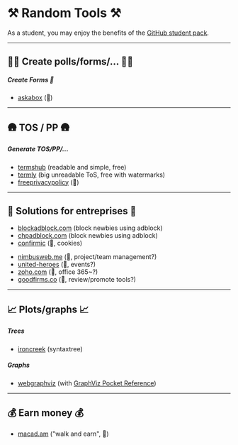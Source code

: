 # ⚒️ Random Tools ⚒️

As a student, you may enjoy the benefits of the [GitHub student pack](https://education.github.com/pack).

<hr class="sep-both">

## 🧑‍🏫 Create polls/forms/... 🧑‍🏫

<div class="row row-cols-md-2 mt-3"><div>

##### Create Forms 📃

* [askabox](https://askabox.com/) (👻)
</div><div>
</div></div>

<hr class="sep-both">

## 🛖 TOS / PP 🛖

<div class="row row-cols-md-2 mt-4"><div>

##### Generate TOS/PP/...

* [termshub](https://termshub.io/) (readable and simple, free)
* [termly](https://termly.io/) (big unreadable ToS, free with watermarks)
* [freeprivacypolicy](https://www.freeprivacypolicy.com/) (👻)
</div><div>
</div></div>

<hr class="sep-both">

##  🏢 Solutions for entreprises 🏢

<div class="row row-cols-md-2 mt-3"><div>

* [blockadblock.com](https://blockadblock.com/) (block newbies using adblock)
* [chpadblock.com](https://chpadblock.com/) (block newbies using adblock)
* [confirmic](https://landing.confirmic.com/) (👻, cookies)
</div><div>

* [nimbusweb.me](https://nimbusweb.me/) (👻, project/team management?)
* [united-heroes](https://www.united-heroes.com/) (👻, events?)
* [zoho.com](https://www.zoho.com/office/) (👻, office 365~?)
* [goodfirms.co](https://www.goodfirms.co/) (👻, review/promote tools?)
</div></div>

<hr class="sep-both">

##  📈 Plots/graphs 📈

<div class="row row-cols-md-2 mt-4"><div>

##### Trees

* [ironcreek](https://ironcreek.net/syntaxtree/)  (syntaxtree)

##### Graphs

* [webgraphviz](http://webgraphviz.com/) (with [GraphViz Pocket Reference](https://graphs.grevian.org/example))
</div><div>
</div></div>

<hr class="sep-both">

##  💰 Earn money 💰

<div class="row row-cols-md-2 mt-4"><div>

* [macad.am](https://macad.am/) ("walk and earn", 👻)
</div><div>
</div></div>